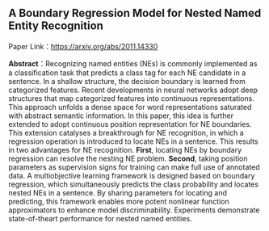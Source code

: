 ## A Boundary Regression Model for Nested Named Entity Recognition

Paper Link：https://arxiv.org/abs/2011.14330

**Abstract**：Recognizing named entities (NEs) is commonly implemented as a classification task that predicts a class tag for each NE candidate in a sentence. In a shallow structure, the decision boundary is learned from categorized features. Recent developments in neural networks adopt deep structures that map categorized features into continuous representations. This approach unfolds a dense space for word representations saturated with abstract semantic information. In this paper, this idea is further extended to adopt continuous position representation for NE boundaries. This extension catalyses a breakthrough for NE recognition, in which a regression operation is introduced to locate NEs in a sentence. This results in two advantages for NE recognition. **First**, locating NEs by boundary regression can resolve the nesting NE problem. **Second**, taking position parameters as supervision signs for training can make full use of annotated data. A multiobjective learning framework is designed based on boundary regression, which simultaneously predicts the class probability and locates nested NEs in a sentence. By sharing parameters for locating and predicting, this framework enables more potent nonlinear function approximators to enhance model discriminability. Experiments demonstrate state-of-theart performance for nested named entities.


